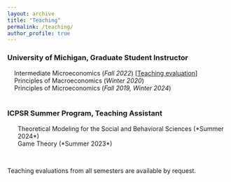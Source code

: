 ```yaml
---
layout: archive
title: "Teaching"
permalink: /teaching/
author_profile: true
---
```


### University of Michigan, Graduate Student Instructor

&nbsp; &nbsp; Intermediate Microeconomics (_Fall 2022_) [[Teaching evaluation][teaching_evaluation]] <br>
&nbsp; &nbsp; Principles of Macroeconomics (_Winter 2020_) <br>
&nbsp; &nbsp; Principles of Microeconomics (_Fall 2019, Winter 2024_) <br>
<br>


### ICPSR Summer Program, Teaching Assistant

<ul style="list-style-type:none;">
  <li>Theoretical Modeling for the Social and Behavioral Sciences (*Summer 2024*)</li>
  <li>Game Theory (*Summer 2023*)</li>
</ul> 

<br>

Teaching evaluations from all semesters are available by request.

[teaching_evaluation]: ../files/palvolgyi_teaching_eval_intermediate_micro.pdf